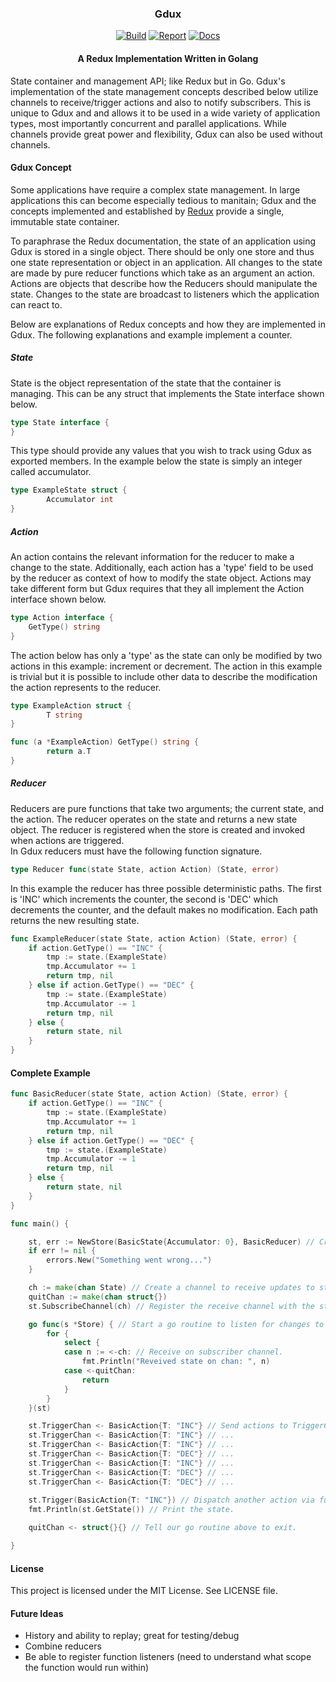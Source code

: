 <h3 align="center">Gdux</h3>
<p align="center">
<a href="https://travis-ci.org/cbergoon/gdux"><img src="https://travis-ci.org/cbergoon/gdux.svg?branch=master" alt="Build"></a>
<a href="https://goreportcard.com/report/github.com/cbergoon/gdux"><img src="https://goreportcard.com/badge/github.com/cbergoon/gdux" alt="Report"></a>
<a href="https://godoc.org/github.com/cbergoon/gdux"><img src="https://img.shields.io/badge/godoc-reference-brightgreen.svg" alt="Docs"></a>
</p>
<h4 align="center">A Redux Implementation Written in Golang</h4>

State container and management API; like Redux but in Go. Gdux's implementation of the state management concepts 
described below utilize channels to receive/trigger actions and also to notify subscribers. This is unique to Gdux and 
and allows it to be used in a wide variety of application types, most importantly concurrent and parallel applications. 
While channels provide great power and flexibility, Gdux can also be used without channels. 

#### Gdux Concept
Some applications have require a complex state management. In large applications this can become especially tedious to 
manitain; Gdux and the concepts implemented and established by [Redux](https://github.com/reactjs/redux) provide a 
single, immutable state container.
 
To paraphrase the Redux documentation, the state of an application using Gdux is stored in a single object. There should 
be only one store and thus one state representation or object in an application. All changes to the state are made by 
pure reducer functions which take as an argument an action. Actions are objects that describe how the Reducers should 
manipulate the state. Changes to the state are broadcast to listeners which the application can react to.

Below are explanations of Redux concepts and how they are implemented in Gdux. The following explanations and example 
implement a counter. 

##### State
State is the object representation of the state that the container is managing. This can be any struct that implements 
the State interface shown below. 
```go
type State interface {
}
```
This type should provide any values that you wish to track using Gdux as exported members. In the example below the state
is simply an integer called accumulator. 
```go
type ExampleState struct {
        Accumulator int
}
```
##### Action
An action contains the relevant information for the reducer to make a change to the state. Additionally, each action has a
'type' field to be used by the reducer as context of how to modify the state object. Actions may take different form but 
Gdux requires that they all implement the Action interface shown below. 
```go
type Action interface {
	GetType() string
}
```
The action below has only a 'type' as the state can only be modified by two actions in this example: increment or decrement. The 
action in this example is trivial but it is possible to include other data to describe the modification the action 
represents to the reducer. 
```go
type ExampleAction struct {
        T string
}

func (a *ExampleAction) GetType() string {
        return a.T
}
```

##### Reducer
Reducers are pure functions that take two arguments; the current state, and the action. The reducer operates on the state
and returns a new state object. The reducer is registered when the store is created and invoked when actions are triggered.  
In Gdux reducers must have the following function signature. 
```go
type Reducer func(state State, action Action) (State, error)
```
In this example the reducer has three possible deterministic paths. The first is 'INC' which increments the counter, the 
second is 'DEC' which decrements the counter, and the default makes no modification. Each path returns the new resulting 
state.
```go
func ExampleReducer(state State, action Action) (State, error) {
	if action.GetType() == "INC" {
		tmp := state.(ExampleState)
		tmp.Accumulator += 1
		return tmp, nil
	} else if action.GetType() == "DEC" {
		tmp := state.(ExampleState)
		tmp.Accumulator -= 1
		return tmp, nil
	} else {
		return state, nil
	}
}
```

#### Complete Example
```go
func BasicReducer(state State, action Action) (State, error) {
	if action.GetType() == "INC" {
		tmp := state.(ExampleState)
		tmp.Accumulator += 1
		return tmp, nil
	} else if action.GetType() == "DEC" {
		tmp := state.(ExampleState)
		tmp.Accumulator -= 1
		return tmp, nil
	} else {
		return state, nil
	}
}

func main() {

	st, err := NewStore(BasicState{Accumulator: 0}, BasicReducer) // Create a new store with an initial state and the reducer function. 
	if err != nil {
        errors.New("Something went wrong...")
	}

	ch := make(chan State) // Create a channel to receive updates to state on.
	quitChan := make(chan struct{}) 
	st.SubscribeChannel(ch) // Register the receive channel with the store. This can be done for as many channels as necessary.

	go func(s *Store) { // Start a go routine to listen for changes to state.
		for {
			select {
			case n := <-ch: // Receive on subscriber channel.
				fmt.Println("Reveived state on chan: ", n)
			case <-quitChan:
				return
			}
		}
	}(st)

	st.TriggerChan <- BasicAction{T: "INC"} // Send actions to TriggerChan to dispatch actions to store.
	st.TriggerChan <- BasicAction{T: "INC"} // ...
	st.TriggerChan <- BasicAction{T: "INC"} // ...
	st.TriggerChan <- BasicAction{T: "DEC"} // ...
	st.TriggerChan <- BasicAction{T: "INC"} // ...
	st.TriggerChan <- BasicAction{T: "DEC"} // ...
	st.TriggerChan <- BasicAction{T: "DEC"} // ...
	
	st.Trigger(BasicAction{T: "INC"}) // Dispatch another action via function call.
	fmt.Println(st.GetState()) // Print the state.

	quitChan <- struct{}{} // Tell our go routine above to exit.

}
```

#### License 

This project is licensed under the MIT License. See LICENSE file. 

#### Future Ideas
* History and ability to replay; great for testing/debug
* Combine reducers 
* Be able to register function listeners (need to understand what scope the function would run within)
